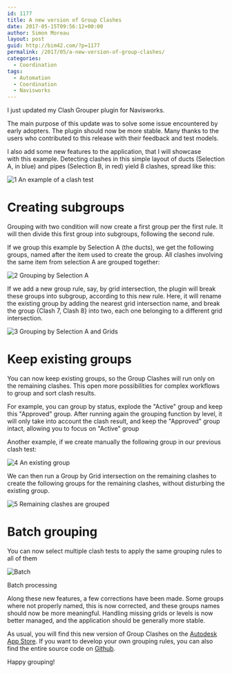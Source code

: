 ```yaml
---
id: 1177
title: A new version of Group Clashes
date: 2017-05-15T09:56:12+00:00
author: Simon Moreau
layout: post
guid: http://bim42.com/?p=1177
permalink: /2017/05/a-new-version-of-group-clashes/
categories:
  - Coordination
tags:
  - Automation
  - Coordination
  - Navisworks
---
```

I just updated my Clash Grouper plugin for Navisworks.

The main purpose of this update was to solve some issue encountered by early adopters. The plugin should now be more stable. Many thanks to the users who contributed to this release with their feedback and test models.

I also add some new features to the application, that I will showcase with this example. Detecting clashes in this simple layout of ducts (Selection A, in blue) and pipes (Selection B, in red) yield 8 clashes, spread like this:

![1](https://bim42.com/wp-content/uploads/2017/05/1.png)
An example of a clash test

# Creating subgroups

Grouping with two condition will now create a first group per the first rule. It will then divide this first group into subgroups, following the second rule.

If we group this example by Selection A (the ducts), we get the following groups, named after the item used to create the group. All clashes involving the same item from selection A are grouped together:

![2](https://bim42.com/wp-content/uploads/2017/05/2.png)
Grouping by Selection A

If we add a new group rule, say, by grid intersection, the plugin will break these groups into subgroup, according to this new rule. Here, it will rename the existing group by adding the nearest grid intersection name, and break the group {Clash 7, Clash 8} into two, each one belonging to a different grid intersection.

![3](https://bim42.com/wp-content/uploads/2017/05/3.png)
Grouping by Selection A and Grids

# Keep existing groups

You can now keep existing groups, so the Group Clashes will run only on the remaining clashes. This open more possibilities for complex workflows to group and sort clash results.

For example, you can group by status, explode the "Active" group and keep this "Approved" group. After running again the grouping function by level, it will only take into account the clash result, and keep the "Approved" group intact, allowing you to focus on "Active" group

Another example, if we create manually the following group in our previous clash test:

![4](https://bim42.com/wp-content/uploads/2017/05/4.png)
An existing group

We can then run a Group by Grid intersection on the remaining clashes to create the following groups for the remaining clashes, without disturbing the existing group.

![5](https://bim42.com/wp-content/uploads/2017/05/5.png)
Remaining clashes are grouped

# Batch grouping

You can now select multiple clash tests to apply the same grouping rules to all of them

![Batch](https://bim42.com/wp-content/uploads/2017/05/Batch.gif)

Batch processing

Along these new features, a few corrections have been made. Some groups where not properly named, this is now corrected, and these groups names should now be more meaningful. Handling missing grids or levels is now better managed, and the application should be generally more stable.

As usual, you will find this new version of Group Clashes on the [Autodesk App Store](https://apps.autodesk.com/NAVIS/en/Detail/Index?id=7544208847822212204&appLang=en&os=Win64). If you want to develop your own grouping rules, you can also find the entire source code on [Github](https://github.com/simonmoreau/GroupClashes).

Happy grouping!